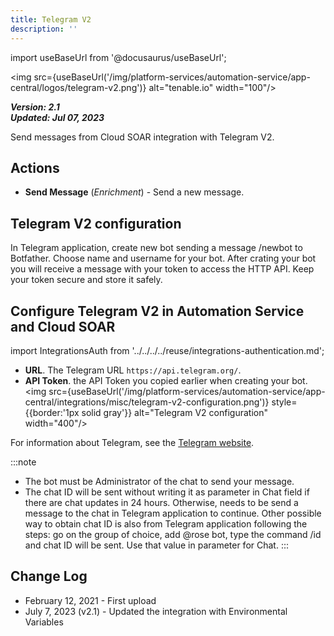```yaml
---
title: Telegram V2
description: ''
---
```

import useBaseUrl from '@docusaurus/useBaseUrl';

<img src={useBaseUrl('/img/platform-services/automation-service/app-central/logos/telegram-v2.png')} alt="tenable.io" width="100"/>

***Version: 2.1  
Updated: Jul 07, 2023***

Send messages from Cloud SOAR integration with Telegram V2.

## Actions

* **Send Message** (*Enrichment*) - Send a new message.

## Telegram V2 configuration

In Telegram application, create new bot sending a message /newbot to Botfather. Choose name and username for your bot. After crating your bot you will receive a message with your token to access the HTTP API. Keep your token secure and store it safely.

## Configure Telegram V2 in Automation Service and Cloud SOAR

import IntegrationsAuth from '../../../../reuse/integrations-authentication.md';

<IntegrationsAuth/>

   * **URL**. The Telegram URL `https://api.telegram.org/`.
   * **API Token**. the API Token you copied earlier when creating your bot.<br/><img src={useBaseUrl('/img/platform-services/automation-service/app-central/integrations/misc/telegram-v2-configuration.png')} style={{border:'1px solid gray'}} alt="Telegram V2 configuration" width="400"/>

For information about Telegram, see the [Telegram website](https://telegram.org/).

:::note
* The bot must be Administrator of the chat to send your message.
* The chat ID will be sent without writing it as parameter in Chat field if there are chat updates in 24 hours. Otherwise, needs to be send a message to the chat in Telegram application to continue. Other possible way to obtain chat ID is also from Telegram application following the steps: go on the group of choice, add @rose bot, type the command /id and chat ID will be sent. Use that value in parameter for Chat.
:::

## Change Log

* February 12, 2021 - First upload
* July 7, 2023 (v2.1) - Updated the integration with Environmental Variables
